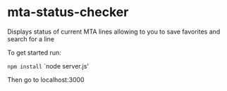 # mta-status-checker
Displays status of current MTA lines allowing to you to save favorites and search for a line

To get started run:

`npm install`
`node server.js'

Then go to localhost:3000
